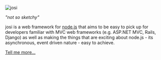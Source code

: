 ![josi](http://thatismatt.github.com/josi/josi.png "josi")

*"not so sketchy"*

josi is a web framework for [node.js](http://nodejs.org) that aims to be easy to pick up for developers familiar with MVC web frameworks (e.g. ASP.NET MVC, Rails, Django) as well as making the things that are exciting about node.js - its asynchronous, event driven nature - easy to achieve.

[Tell me more...](http://thatismatt.github.com/josi/)
